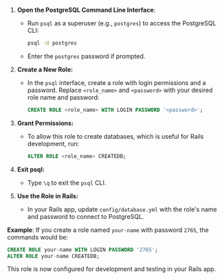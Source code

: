 1. **Open the PostgreSQL Command Line Interface**:
    - Run `psql` as a superuser (e.g., `postgres`) to access the PostgreSQL CLI:
      ```bash
      psql -U postgres
      ```
    - Enter the `postgres` password if prompted.

2. **Create a New Role:**
    - In the `psql` interface, create a role with login permissions and a password. Replace `<role_name>` and `<password>` with your desired role name and password:
      ```sql
      CREATE ROLE <role_name> WITH LOGIN PASSWORD '<password>';
      ```

3. **Grant Permissions:**
    - To allow this role to create databases, which is useful for Rails development, run:
      ```sql
      ALTER ROLE <role_name> CREATEDB;
      ```

4. **Exit psql:**
    - Type `\q` to exit the `psql` CLI.

5. **Use the Role in Rails:**
    - In your Rails app, update `config/database.yml` with the role's name and password to connect to PostgreSQL.

**Example**:
If you create a role named `your-name` with password `2765`, the commands would be:
```sql
CREATE ROLE your-name WITH LOGIN PASSWORD '2765';
ALTER ROLE your-name CREATEDB;
```

This role is now configured for development and testing in your Rails app.


